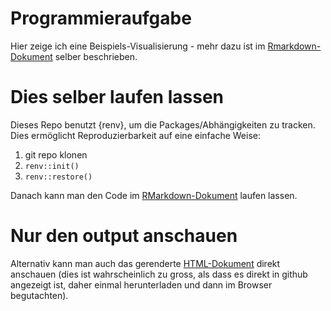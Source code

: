 # Programmieraufgabe
Hier zeige ich eine Beispiels-Visualisierung - mehr dazu ist im [Rmarkdown-Dokument](https://github.com/shaenzi/Programmieraufgabe/blob/main/ZumBeispielVulkane.Rmd) selber beschrieben. 

# Dies selber laufen lassen
Dieses Repo benutzt {renv}, um die Packages/Abhängigkeiten zu tracken. Dies ermöglicht Reproduzierbarkeit auf eine einfache Weise:

1. git repo klonen
2. `renv::init()`
3. `renv::restore()`

Danach kann man den Code im [RMarkdown-Dokument](https://github.com/shaenzi/Programmieraufgabe/blob/main/ZumBeispielVulkane.Rmd) laufen lassen.

# Nur den output anschauen
Alternativ kann man auch das gerenderte [HTML-Dokument](https://github.com/shaenzi/Programmieraufgabe/blob/main/ZumBeispielVulkane.html) direkt anschauen (dies ist wahrscheinlich zu gross, als dass es direkt in github angezeigt ist, daher einmal herunterladen und dann im Browser begutachten).

